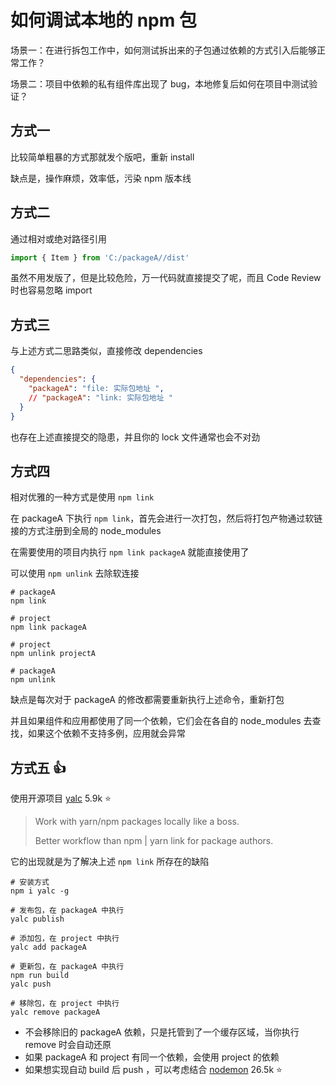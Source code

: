# 如何调试本地的 npm 包

场景一：在进行拆包工作中，如何测试拆出来的子包通过依赖的方式引入后能够正常工作？

场景二：项目中依赖的私有组件库出现了 bug，本地修复后如何在项目中测试验证？

## 方式一

比较简单粗暴的方式那就发个版吧，重新 install

缺点是，操作麻烦，效率低，污染 npm 版本线


## 方式二

通过相对或绝对路径引用

```javascript
import { Item } from 'C:/packageA//dist'
```

虽然不用发版了，但是比较危险，万一代码就直接提交了呢，而且 Code Review 时也容易忽略 import


## 方式三

与上述方式二思路类似，直接修改 dependencies

```json
{
  "dependencies": {
    "packageA": "file: 实际包地址 ",
    // "packageA": "link: 实际包地址 "
  }
}
```

也存在上述直接提交的隐患，并且你的 lock 文件通常也会不对劲

## 方式四

相对优雅的一种方式是使用 `npm link`

在 packageA 下执行 `npm link`，首先会进行一次打包，然后将打包产物通过软链接的方式注册到全局的 node_modules

在需要使用的项目内执行 `npm link packageA` 就能直接使用了

可以使用 `npm unlink` 去除软连接

```shell
# packageA
npm link 

# project
npm link packageA

# project
npm unlink projectA

# packageA
npm unlink

```

缺点是每次对于 packageA 的修改都需要重新执行上述命令，重新打包

并且如果组件和应用都使用了同一个依赖，它们会在各自的 node_modules 去查找，如果这个依赖不支持多例，应用就会异常

## 方式五 👍

使用开源项目 [yalc](https://github.com/wclr/yalc) 5.9k ⭐

> Work with yarn/npm packages locally like a boss.
> 
> Better workflow than npm | yarn link for package authors.

它的出现就是为了解决上述 `npm link` 所存在的缺陷

```shell
# 安装方式
npm i yalc -g

# 发布包，在 packageA 中执行
yalc publish

# 添加包，在 project 中执行
yalc add packageA

# 更新包，在 packageA 中执行
npm run build
yalc push

# 移除包，在 project 中执行
yalc remove packageA
```

- 不会移除旧的 packageA 依赖，只是托管到了一个缓存区域，当你执行 remove 时会自动还原
- 如果 packageA 和 project 有同一个依赖，会使用 project 的依赖
- 如果想实现自动 build 后 push ，可以考虑结合 [nodemon](https://github.com/remy/nodemon) 26.5k ⭐
